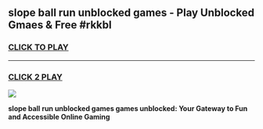 
## slope ball run unblocked games - Play Unblocked Gmaes & Free #rkkbl
<h3>
<a href="https://news.freeplayer.one?title=slope_ball_run_unblocked_games&ref=03M">CLICK TO PLAY</a></h3>
<hr>

<h3>
<a href="https://news.freeplayer.one?title=slope_ball_run_unblocked_games&ref=03M">CLICK 2 PLAY</a>
  
</h3>

<a href="https://news.freeplayer.one?title=slope_ball_run_unblocked_games&ref=03M"><img src="https://clearcache.store/games.png"></a>


**slope ball run unblocked games games unblocked: Your Gateway to Fun and Accessible Online Gaming**
